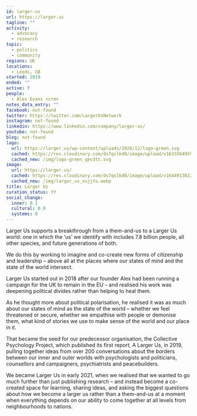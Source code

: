 ```yaml
---
id: larger-us
url: https://larger.us
tagline: ""
activity:
  - advocacy
  - research
topic:
  - politics
  - community
regions: UK
locations:
  - Leeds, GB
started: 2019
ended: ""
active: Y
people:
  - Alex Evans <crm>
notes_data_entry: ""
facebook: not-found
twitter: https://twitter.com/LargerUsNetwork
instagram: not-found
linkedin: https://www.linkedin.com/company/larger-us/
youtube: not-found
blog: not-found
logo:
  url: https://larger.us/wp-content/uploads/2020/12/logo-green.svg
  cached: https://res.cloudinary.com/ds7qslkd0/image/upload/v1633364959/Ecosystem%20Mapping/logo-green_qev3tt.svg
  cached_new: /img/logo-green_qev3tt.svg
image:
  url: https://larger.us/
  cached: https://res.cloudinary.com/ds7qslkd0/image/upload/v1644913022/Ecosystem%20Mapping/larger_us_xsjjto.webp
  cached_new: /img/larger_us_xsjjto.webp
title: Larger Us
curation_status: YY
social_change:
  inner: 0.1
  cultural: 0.9
  systems: 0
---
```


Larger Us supports a breakthrough from a them-and-us to a Larger Us world: one in which the ‘us’ we identify with includes 7.8 billion people, all other species, and future generations of both.

We do this by working to imagine and co-create new forms of citizenship and leadership – above all at the places where our states of mind and the state of the world intersect.

Larger Us started out in 2018 after our founder Alex had been running a campaign for the UK to remain in the EU  – and realised his work was deepening political divides rather than helping to heal them.

As he thought more about political polarisation, he realised it was as much about our states of mind as the state of the world – whether we feel threatened or secure, whether we empathise with people or demonise them, what kind of stories we use to make sense of the world and our place in it.

That became the seed for our predecessor organisation, the Collective Psychology Project, which published its first report, A Larger Us, in 2019, pulling together ideas from over 200 conversations about the borders between our inner and outer worlds with psychologists and politicians, counsellors and campaigners, psychiatrists and peacebuilders.

We became Larger Us in early 2021, when we realised that we wanted to go much further than just publishing research – and instead become a co-created space for learning, sharing ideas, and asking the biggest questions about how we become a larger us rather than a them-and-us at a moment when everything depends on our ability to come together at all levels from neighbourhoods to nations.
